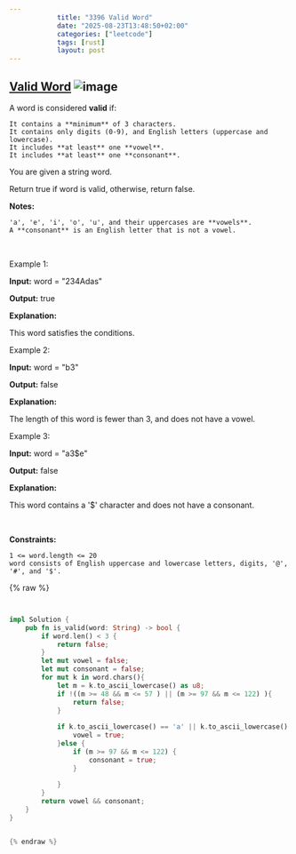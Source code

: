 ```yaml
---
            title: "3396 Valid Word"
            date: "2025-08-23T13:48:50+02:00"
            categories: ["leetcode"]
            tags: [rust]
            layout: post
---
```

            
## [Valid Word](https://leetcode.com/problems/valid-word) ![image](https://img.shields.io/badge/Difficulty-Easy-brightgreen)

A word is considered **valid** if:

	It contains a **minimum** of 3 characters.
	It contains only digits (0-9), and English letters (uppercase and lowercase).
	It includes **at least** one **vowel**.
	It includes **at least** one **consonant**.

You are given a string word.

Return true if word is valid, otherwise, return false.

**Notes:**

	'a', 'e', 'i', 'o', 'u', and their uppercases are **vowels**.
	A **consonant** is an English letter that is not a vowel.

 

Example 1:

**Input:** word = "234Adas"

**Output:** true

**Explanation:**

This word satisfies the conditions.

Example 2:

**Input:** word = "b3"

**Output:** false

**Explanation:**

The length of this word is fewer than 3, and does not have a vowel.

Example 3:

**Input:** word = "a3$e"

**Output:** false

**Explanation:**

This word contains a '$' character and does not have a consonant.

 

**Constraints:**

	1 <= word.length <= 20
	word consists of English uppercase and lowercase letters, digits, '@', '#', and '$'.

{% raw %}


```rust


impl Solution {
    pub fn is_valid(word: String) -> bool {
        if word.len() < 3 {
            return false;
        }
        let mut vowel = false;
        let mut consonant = false;
        for mut k in word.chars(){
            let m = k.to_ascii_lowercase() as u8;
            if !((m >= 48 && m <= 57 ) || (m >= 97 && m <= 122) ){
                return false;
            } 
            
            if k.to_ascii_lowercase() == 'a' || k.to_ascii_lowercase() == 'e' || k.to_ascii_lowercase() == 'i' || k.to_ascii_lowercase() == 'o' || k.to_ascii_lowercase() == 'u' {
                vowel = true;
            }else {
                if (m >= 97 && m <= 122) {
                    consonant = true;
                }
                
            }
        }
        return vowel && consonant;
    }
}


{% endraw %}
```
